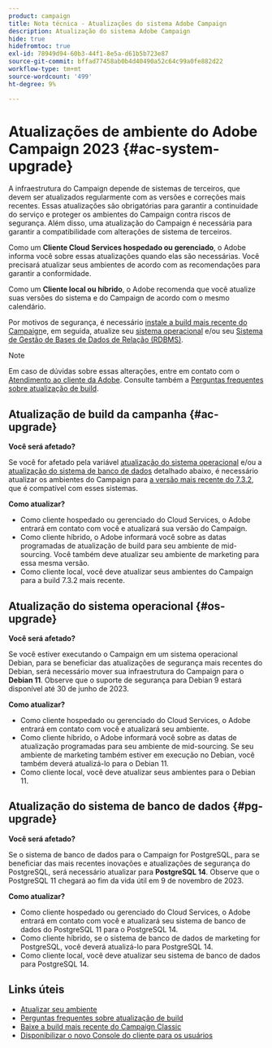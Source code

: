 ```yaml
---
product: campaign
title: Nota técnica - Atualizações do sistema Adobe Campaign
description: Atualização do sistema Adobe Campaign
hide: true
hidefromtoc: true
exl-id: 78949d94-60b3-44f1-8e5a-d61b5b723e87
source-git-commit: bffad77458ab0b4d40490a52c64c99a0fe882d22
workflow-type: tm+mt
source-wordcount: '499'
ht-degree: 9%

---
```


# Atualizações de ambiente do Adobe Campaign 2023 {#ac-system-upgrade}

A infraestrutura do Campaign depende de sistemas de terceiros, que devem ser atualizados regularmente com as versões e correções mais recentes. Essas atualizações são obrigatórias para garantir a continuidade do serviço e proteger os ambientes do Campaign contra riscos de segurança. Além disso, uma atualização do Campaign é necessária para garantir a compatibilidade com alterações de sistema de terceiros.

Como um **Cliente Cloud Services hospedado ou gerenciado**, o Adobe informa você sobre essas atualizações quando elas são necessárias. Você precisará atualizar seus ambientes de acordo com as recomendações para garantir a conformidade.

Como um **Cliente local ou híbrido**, o Adobe recomenda que você atualize suas versões do sistema e do Campaign de acordo com o mesmo calendário.

Por motivos de segurança, é necessário [instale a build mais recente do Campaign](#ac-upgrade)e, em seguida, atualize seu [sistema operacional](#os-upgrade) e/ou seu [Sistema de Gestão de Bases de Dados de Relação (RDBMS)](#pg-upgrade).

>[!NOTE]
>
>Em caso de dúvidas sobre essas alterações, entre em contato com o [Atendimento ao cliente da Adobe](https://helpx.adobe.com/br/enterprise/admin-guide.html/enterprise/using/support-for-experience-cloud.ug.html). Consulte também a [Perguntas frequentes sobre atualização de build](../../platform/using/faq-build-upgrade.md).

## Atualização de build da campanha {#ac-upgrade}

**Você será afetado?**

Se você for afetado pela variável [atualização do sistema operacional](#os-upgrade) e/ou a [atualização do sistema de banco de dados](#pg-upgrade) detalhado abaixo, é necessário atualizar os ambientes do Campaign para [a versão mais recente do 7.3.2](../../rn/using/latest-release.md#release-7-3-2), que é compatível com esses sistemas.

**Como atualizar?**

* Como cliente hospedado ou gerenciado do Cloud Services, o Adobe entrará em contato com você e atualizará sua versão do Campaign.
* Como cliente híbrido, o Adobe informará você sobre as datas programadas de atualização de build para seu ambiente de mid-sourcing. Você também deve atualizar seu ambiente de marketing para essa mesma versão.
* Como cliente local, você deve atualizar seus ambientes do Campaign para a build 7.3.2 mais recente.


## Atualização do sistema operacional {#os-upgrade}

**Você será afetado?**

Se você estiver executando o Campaign em um sistema operacional Debian, para se beneficiar das atualizações de segurança mais recentes do Debian, será necessário mover sua infraestrutura do Campaign para o **Debian 11**. Observe que o suporte de segurança para Debian 9 estará disponível até 30 de junho de 2023.

**Como atualizar?**

* Como cliente hospedado ou gerenciado do Cloud Services, o Adobe entrará em contato com você e atualizará seu ambiente.
* Como cliente híbrido, o Adobe informará você sobre as datas de atualização programadas para seu ambiente de mid-sourcing. Se seu ambiente de marketing também estiver em execução no Debian, você também deverá atualizá-lo para o Debian 11.
* Como cliente local, você deve atualizar seus ambientes para o Debian 11.

## Atualização do sistema de banco de dados {#pg-upgrade}

**Você será afetado?**

Se o sistema de banco de dados para o Campaign for PostgreSQL, para se beneficiar das mais recentes inovações e atualizações de segurança do PostgreSQL, será necessário atualizar para **PostgreSQL 14**. Observe que o PostgreSQL 11 chegará ao fim da vida útil em 9 de novembro de 2023.

**Como atualizar?**

* Como cliente hospedado ou gerenciado do Cloud Services, o Adobe entrará em contato com você e atualizará seu sistema de banco de dados do PostgreSQL 11 para o PostgreSQL 14.
* Como cliente híbrido, se o sistema de banco de dados de marketing for PostgreSQL, você deverá atualizá-lo para PostgreSQL 14.
* Como cliente local, você deve atualizar seu sistema de banco de dados para PostgreSQL 14.


## Links úteis

* [Atualizar seu ambiente](../../production/using/build-upgrade.md)
* [Perguntas frequentes sobre atualização de build](../../platform/using/faq-build-upgrade.md)
* [Baixe a build mais recente do Campaign Classic](https://experience.adobe.com/#/downloads/content/software-distribution/br/campaign.html)
* [Disponibilizar o novo Console do cliente para os usuários](../../installation/using/client-console-availability-for-windows.md)

